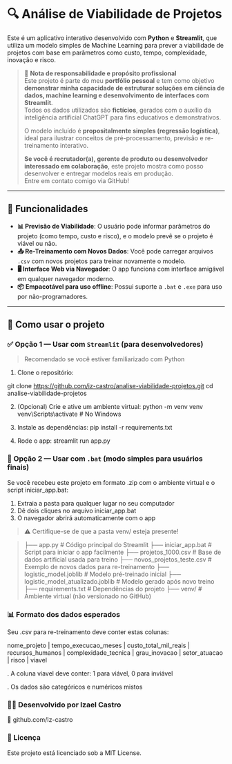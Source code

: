# 🔍 Análise de Viabilidade de Projetos

Este é um aplicativo interativo desenvolvido com **Python** e **Streamlit**, que utiliza um modelo simples de Machine Learning para prever a viabilidade de projetos com base em parâmetros como custo, tempo, complexidade, inovação e risco.

> 🧠 **Nota de responsabilidade e propósito profissional**  
> Este projeto é parte do meu **portfólio pessoal** e tem como objetivo **demonstrar minha capacidade de estruturar soluções em ciência de dados, machine learning e desenvolvimento de interfaces com Streamlit**.  
> Todos os dados utilizados são **fictícios**, gerados com o auxílio da inteligência artificial ChatGPT para fins educativos e demonstrativos.  
>  
> O modelo incluído é **propositalmente simples (regressão logística)**, ideal para ilustrar conceitos de pré-processamento, previsão e re-treinamento interativo.  
>  
> **Se você é recrutador(a), gerente de produto ou desenvolvedor interessado em colaboração**, este projeto mostra como posso desenvolver e entregar modelos reais em produção.  
> Entre em contato comigo via GitHub!

---

## 📌 Funcionalidades

- **📊 Previsão de Viabilidade**: O usuário pode informar parâmetros do projeto (como tempo, custo e risco), e o modelo prevê se o projeto é viável ou não.
- **📤 Re-Treinamento com Novos Dados**: Você pode carregar arquivos `.csv` com novos projetos para treinar novamente o modelo.
- **🖥️ Interface Web via Navegador**: O app funciona com interface amigável em qualquer navegador moderno.
- **📦 Empacotável para uso offline**: Possui suporte a `.bat` e `.exe` para uso por não-programadores.

---

## 🧭 Como usar o projeto

### ✅ Opção 1 — Usar com `Streamlit` (para desenvolvedores)

> Recomendado se você estiver familiarizado com Python

1. Clone o repositório:

git clone https://github.com/iz-castro/analise-viabilidade-projetos.git
cd analise-viabilidade-projetos

2. (Opcional) Crie e ative um ambiente virtual:
python -m venv venv
venv\Scripts\activate   # No Windows

3. Instale as dependências:
pip install -r requirements.txt

4. Rode o app:
streamlit run app.py



### 🧰 Opção 2 — Usar com `.bat` (modo simples para usuários finais)

Se você recebeu este projeto em formato .zip com o ambiente virtual e o script iniciar_app.bat:

1. Extraia a pasta para qualquer lugar no seu computador
2. Dê dois cliques no arquivo iniciar_app.bat
3. O navegador abrirá automaticamente com o app

> ⚠️ Certifique-se de que a pasta venv/ esteja presente!

> ├── app.py                           # Código principal do Streamlit
> ├── iniciar_app.bat                  # Script para iniciar o app facilmente
> ├── projetos_1000.csv                # Base de dados artificial usada para treino
> ├── novos_projetos_teste.csv         # Exemplo de novos dados para re-treinamento
> ├── logistic_model.joblib            # Modelo pré-treinado inicial
> ├── logistic_model_atualizado.joblib # Modelo gerado após novo treino
> ├── requirements.txt                 # Dependências do projeto
> ├── venv/                            # Ambiente virtual (não versionado no GitHub)


### 📊 Formato dos dados esperados

Seu .csv para re-treinamento deve conter estas colunas:

nome_projeto | tempo_execucao_meses | custo_total_mil_reais | recursos_humanos | complexidade_tecnica | grau_inovacao | setor_atuacao | risco | viavel

. A coluna viavel deve conter: 1 para viável, 0 para inviável

. Os dados são categóricos e numéricos mistos


### 👨‍💻 Desenvolvido por Izael Castro
🔗 github.com/Iz-castro

### 📜 Licença
Este projeto está licenciado sob a MIT License.


